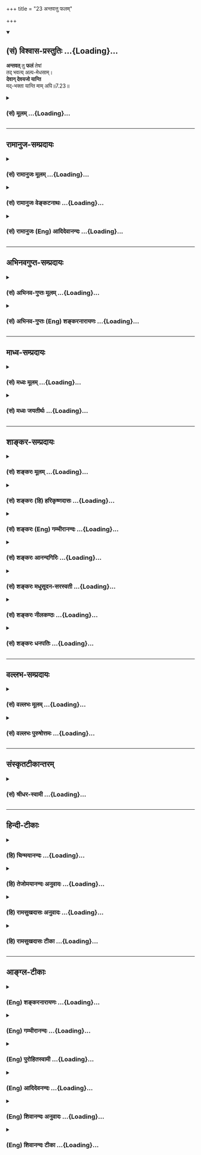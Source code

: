 +++
title = "23 अन्तवत्तु फलम्"

+++
<div class="js_include" newlevelforh1="2" title="(सं) विश्वास-प्रस्तुतिः" unfilled url="/mahAbhAratam/vyAsaH/shlokashaH/06-bhIShma-parva/03-bhagavad-gItA-parva/saMskRtam/vishvAsa-prastutiH/07_jnAna-vijnAna-yogaH/23_antavattu_phalam.md">
<details open><summary><h2>(सं) विश्वास-प्रस्तुतिः ...{Loading}...</h2></summary>

**अन्तवत्** तु **फलं** तेषां  
तद् भवत्य् अल्प-मेधसाम्।  
**देवान् देवयजो यान्ति**  
मद्-भक्ता यान्ति माम् अपि॥7.23॥
</details>
</div>
<div class="js_include collapsed" newlevelforh1="3" title="(सं) मूलम्" unfilled url="/mahAbhAratam/vyAsaH/shlokashaH/06-bhIShma-parva/03-bhagavad-gItA-parva/saMskRtam/mUlam/07_jnAna-vijnAna-yogaH/23_antavattu_phalam.md">
<details><summary><h3>(सं) मूलम् ...{Loading}...</h3></summary>

अन्तवत्तु फलं तेषां तद्भवत्यल्पमेधसाम्।  
देवान्देवयजो यान्ति मद्भक्ता यान्ति मामपि।।7.23।।
</details>
</div>


_________________
## रामानुज-सम्प्रदायः
<div class="js_include collapsed" newlevelforh1="3" title="(सं) रामानुजः मूलम्" unfilled url="/mahAbhAratam/vyAsaH/shlokashaH/06-bhIShma-parva/03-bhagavad-gItA-parva/saMskRtam/rAmAnujaH/mUlam/07_jnAna-vijnAna-yogaH/23_antavattu_phalam.md">
<details><summary><h3>(सं) रामानुजः मूलम् ...{Loading}...</h3></summary>

।।7.23।।**तेषाम् अल्पमेधसाम्** अल्पबुद्धीनाम् इन्द्रादिमात्रयाजिनां
तदाराधन**फलं** स्वल्पम् **अन्तवत्** च **भवति।** कुतः **देवान् देवयजो
यान्ति** यत इन्द्रादीन् **देवान्** तद्याजिनो **यान्ति।** इन्द्रादयो हि
परिच्छिन्नभोगाः परिमितकालवर्तिनश्च। ततः तत्सायुज्यं प्राप्ताः तैः सह
प्रच्यवन्ते।  
  
**मद्भक्ता** अपि तेषाम् एव कर्मणां मदाराधनरूपतां ज्ञात्वा
परिच्छिन्नफलसङ्गं त्यक्त्वा मत्प्रीणनैकप्रयोजनाः **माम्** एव
प्राप्नुवन्ति न च पुनर्निवर्तन्तेमामुपेत्य तु कौन्तेय पुनर्जन्म न
विद्यते (गीता 8।16) इति वक्ष्यते। इतरे तु सर्वसमाश्रयणीयत्वाय मम
मनुष्यादिषु अवतारम् अपि अकिञ्चित्करं कुर्वन्ति इत्याह

</details>
</div>
<div class="js_include collapsed" newlevelforh1="3" title="(सं) रामानुजः वेङ्कटनाथः" unfilled url="/mahAbhAratam/vyAsaH/shlokashaH/06-bhIShma-parva/03-bhagavad-gItA-parva/saMskRtam/rAmAnujaH/venkaTanAthaH/07_jnAna-vijnAna-yogaH/23_antavattu_phalam.md">
<details><summary><h3>(सं) रामानुजः वेङ्कटनाथः ...{Loading}...</h3></summary>

  
  
।।7.23।। यदि भवत्प्रसादात्तेषामपि फलसिद्धिस्तर्हि तत्र को विशेषो
भवदुपासकेभ्यः इत्यत्रोत्तरम् अन्तवत्तु इत्यादि। पूर्वार्धे
सम्भवत्येकवाक्यत्वे वाक्यभेदभ्रमनिरासायतेषामल्पमेधसामिति सामानाधिकरण्यं
दर्शितम्। तेषामिति फलाल्पत्वहेतुपरामर्शं इत्याहइन्द्रादिमात्रयाजिनामिति।
तत्र हेतुरल्पबुद्धित्वम्। अल्पेष्विन्द्रादिषु तदधीनफलेषु च मेधा
बुद्धिर्येषां तेऽल्पमेधसः। अल्पगोचरत्वादल्पा मेधा येषामिति वा।
अल्पमेधस्त्वादेव तत्फलस्याप्यल्पत्वं सिद्धमिति कृत्वाअल्पमन्तवच्च
भवतीत्युक्तम्। देवान् देवयजः इत्यत्र देवशब्दो
गोबलीवर्दन्यायान्मच्छब्दोक्तभगवद्व्यतिरिक्तदेवपरः। अथवा
मनुष्यादिसहपठितकर्मवश्यदेवजातिविशेषपर इत्यभिप्रायेणइन्द्रादीन्
देवांस्तद्याजिन इत्युक्तम्। कथमिन्द्रादिप्राप्तिः
फलस्याल्पास्थिरत्वहेतुः इत्यत्राह इन्द्रादयोऽपि हीति। अस्तु
तेषामल्पभोगत्वमस्थिरत्वं च ततः किं तदुपासकस्य
भगवत्प्रसादाधीनफललाभस्येत्यत्राहतत इति। केवलेन्द्रादियाजिनां
तत्तदभिलषितं तत्सायुज्यादिकमेव हि भगवान् प्रयच्छति सायुज्यं च
समानभोगत्वमेव तत इन्द्रादिभोगस्य परिमितस्वरूपत्वात्परिमितकालवर्तित्वाच्च
तत्समानस्तदुपासकभोगोऽपि तथाविध एव भवेदिति भावः। माम् इति
निर्दिष्टभगवत्स्वरूपस्य निरतिशयानन्दमयत्वात्तत्साधर्म्यमागतस्यापि
निरतिशयभोगत्वं सिद्धम्। सूत्रं चभोगमात्रसाम्यलिङ्गाच्च ब्र.सू.4।4।21
इति। तन्नित्यत्वाच्च तदुपासकभोगस्यापि नित्यत्वं दर्शयतिन च
पुनर्निवर्तन्त इति। अत्राभिप्रेतं वक्ष्यमाणवचनेन विशदयतिमामुपेत्येति।
अत्रापि सूत्रम् अनावृत्तिः शब्दादनावृत्तिः शब्दात् ब्र.सू.4।4।22
इति। मद्भक्ता यान्ति मामपि इत्यत्र भगवति फलान्तरार्थिनामपि मोक्षे विश्रमो
नारायणार्यैरुक्तः तथा देवतान्तरभक्तानां अपेक्षितार्थलाभ एव फलम्
भगवद्भक्तानां तु न तावन्मात्रं फलम् किन्तु स्वभावप्राप्तादनभिसंहितादपि
पापपरिक्षयात् सत्त्वाधिक्योन्मीलनेन शुद्धेषु धर्मेषु श्रद्धोत्पत्त्या
शनैश्शनैर्ज्ञानवैराग्यादिलाभद्वारेण पूर्वोक्तभक्तिविशेषलाभाच्चिरतरेणापि
कालेन भगवत्प्राप्तिर्भविष्यतीति नित्यफलत्वमित्यभिप्रायः इति। इदं
चशाण्डिल्यसंहितायामपि भागवतापचारसङ्ग्रहे प्रोक्तं भगवन्तं समुद्दिश्य
तदेकशरणा नराः। कदाचिन्न च हीयन्ते काम्यकर्मरता अपि। इति।  
  

</details>
</div>
<div class="js_include collapsed" newlevelforh1="3" title="(सं) रामानुजः (Eng) आदिदेवानन्दः" unfilled url="/mahAbhAratam/vyAsaH/shlokashaH/06-bhIShma-parva/03-bhagavad-gItA-parva/saMskRtam/rAmAnujaH/english/AdidevAnandaH/07_jnAna-vijnAna-yogaH/23_antavattu_phalam.md">
<details><summary><h3>(सं) रामानुजः (Eng) आदिदेवानन्दः ...{Loading}...</h3></summary>

7.23 The men of 'small understanding' means those whose understanding is poor, who worship only Indra and other divinities. The fruit of their worship is small and finite. Why; The worshippers of divinities like Indra go to the divinities. And Indra and other divinities possess limited joy and live only for a limited time. So if they attain eality of enjoyment with them, they also fall down along with them in due course; but My devotees, knowing that their acts are of the nature of My worship, renouncing attachment for finite, fruits, reach Me, having for their purpose the pleasing of Me alone. That is, they never more return to Samsara. For Sri Krsna teaches later on: 'But on reaching Me there is no rirth, O Arjuna' (8.16). Now Sri Krsna declares: 'But these others
(i.e., who worship Indra etc.) regard as insignificant even My incarnations among men and other beings in order to make Myself easy for all to resort to.'

</details>
</div>


_________________
## अभिनवगुप्त-सम्प्रदायः
<div class="js_include collapsed" newlevelforh1="3" title="(सं) अभिनव-गुप्तः मूलम्" unfilled url="/mahAbhAratam/vyAsaH/shlokashaH/06-bhIShma-parva/03-bhagavad-gItA-parva/saMskRtam/abhinava-guptaH/mUlam/07_jnAna-vijnAna-yogaH/23_antavattu_phalam.md">
<details><summary><h3>(सं) अभिनव-गुप्तः मूलम् ...{Loading}...</h3></summary>

।।7.20 7.23।। कामैरित्यादि मामपीत्यन्तम्। 

ये पुनः स्वेन स्वेनोत्तमादि-कामना-स्वभावेन विचित्रेण परिच्छिन्न-मनसस्  
ते **कामनापहृत-चेतनाः** +++(N चेतस)+++  
तत्-समुचिताम् एव ममैवावान्तर-तनुं देवता-विशेषम् उपासते।  
अतो मत्त एव काम-फलम् उपाददते +++(S पासते)+++। 

किं तु तस्यान्तोऽस्ति निजयैव वासनया परिमितीकृतत्त्वात्।  
अत एवेन्द्रादि-भावना-तात्पर्येण यागादि कुर्वन्तस् तथा-विधम् एव फलमुपाददते। मत्प्राप्ति-परास् तु मामेव।

</details>
</div>
<div class="js_include collapsed" newlevelforh1="3" title="(सं) अभिनव-गुप्तः (Eng) शङ्करनारायणः" unfilled url="/mahAbhAratam/vyAsaH/shlokashaH/06-bhIShma-parva/03-bhagavad-gItA-parva/saMskRtam/abhinava-guptaH/english/shankaranArAyaNaH/07_jnAna-vijnAna-yogaH/23_antavattu_phalam.md">
<details><summary><h3>(सं) अभिनव-गुप्तः (Eng) शङ्करनारायणः ...{Loading}...</h3></summary>

7.20-23 Kamaih etc. upto man api. On the other hand, those persons,
whose minds are conditioned by a variety of their own respective desires
for the best and so on (or the desires that may be classified as the
best and so on) - they have thier thinking faculty carried away by their
desires, and worship a particular deity who possesses nothing but My
intermediate body that suits only to those devotees' desires. Hence,
they obtain their desired result from Me alone. But, that result has an
end of its own, because it is limited by the mental impressions of their
own. Therefore those who perform sacrifice etc., with the aim of becming
Indra etc., (or of attaining the houses of Indra etc.) gain their
desired fruit accordingly. On the other hand, those whose chief aim is
to attain Me, they gain Me alone. But, while the Absolute-being is
immanent in all, how is it that the fruit achieved by the worshippers of
other deities is limited ; The answer is given as :

</details>
</div>


_________________
## माध्व-सम्प्रदायः
<div class="js_include collapsed" newlevelforh1="3" title="(सं) मध्वः मूलम्" unfilled url="/mahAbhAratam/vyAsaH/shlokashaH/06-bhIShma-parva/03-bhagavad-gItA-parva/saMskRtam/madhvaH/mUlam/07_jnAna-vijnAna-yogaH/23_antavattu_phalam.md">
<details><summary><h3>(सं) मध्वः मूलम् ...{Loading}...</h3></summary>

।।7.23।। Sri Madhvacharya did not comment on this sloka.

</details>
</div>
<div class="js_include collapsed" newlevelforh1="3" title="(सं) मध्वः जयतीर्थः" unfilled url="/mahAbhAratam/vyAsaH/shlokashaH/06-bhIShma-parva/03-bhagavad-gItA-parva/saMskRtam/madhvaH/jayatIrthaH/07_jnAna-vijnAna-yogaH/23_antavattu_phalam.md">
<details><summary><h3>(सं) मध्वः जयतीर्थः ...{Loading}...</h3></summary>

।।7.23।। Sri Jayatirtha did not comment on this sloka.

</details>
</div>


_________________
## शाङ्कर-सम्प्रदायः
<div class="js_include collapsed" newlevelforh1="3" title="(सं) शङ्करः मूलम्" unfilled url="/mahAbhAratam/vyAsaH/shlokashaH/06-bhIShma-parva/03-bhagavad-gItA-parva/saMskRtam/shankaraH/mUlam/07_jnAna-vijnAna-yogaH/23_antavattu_phalam.md">
<details><summary><h3>(सं) शङ्करः मूलम् ...{Loading}...</h3></summary>

।।7.23।। **अन्तवत्** विनाशि **तु फलं तेषां तत् भवति अल्पमेधसां**
अल्पप्रज्ञानाम्। **देवान्देवयजो यान्ति** देवान् यजन्त इति देवयजः ते
देवान् यान्ति **मद्भक्ता यान्ति मामपि।** एवं समाने अपि आयासे मामेव न
प्रपद्यन्ते अनन्तफलाय अहो खलु कष्टं वर्तन्ते इत्यनुक्रोशं दर्शयति
भगवान्।। किंनिमित्तं मामेव न प्रपद्यन्ते इत्युच्यते

</details>
</div>
<div class="js_include collapsed" newlevelforh1="3" title="(सं) शङ्करः (हि) हरिकृष्णदासः" unfilled url="/mahAbhAratam/vyAsaH/shlokashaH/06-bhIShma-parva/03-bhagavad-gItA-parva/saMskRtam/shankaraH/hindI/harikRShNadAsaH/07_jnAna-vijnAna-yogaH/23_antavattu_phalam.md">
<details><summary><h3>(सं) शङ्करः (हि) हरिकृष्णदासः ...{Loading}...</h3></summary>

।।7.23।। क्योंकि वे कामी और अविवेकी पुरुष विनाशशील साधनकी चेष्टा करनेवाले
होते हैं इसलिये उन अल्पबुद्धिवालोंका वह फल नाशवान् विनाशशील होता है।
देवयाजी अर्थात् जो देवोंका पूजन करनेवाले हैं वे देवोंको पाते हैं और मेरे
भक्त मुझको ही पाते हैं। अहो बड़े दुःखकी बात है कि इस प्रकार समानपरिश्रम
होनेपर भी लोग अनन्त फलकी प्राप्ति के लिये केवल मुझ परमेश्वरकी ही शरणमें
नहीं आते। इस प्रकार भगवान् करुणा प्रकट करते हैं।

</details>
</div>
<div class="js_include collapsed" newlevelforh1="3" title="(सं) शङ्करः (Eng) गम्भीरानन्दः" unfilled url="/mahAbhAratam/vyAsaH/shlokashaH/06-bhIShma-parva/03-bhagavad-gItA-parva/saMskRtam/shankaraH/english/gambhIrAnandaH/07_jnAna-vijnAna-yogaH/23_antavattu_phalam.md">
<details><summary><h3>(सं) शङ्करः (Eng) गम्भीरानन्दः ...{Loading}...</h3></summary>

7.23 Since those non-discriminating men with desires are engaged in
disciplines for limited results, therefore, tat phalam, that result;
tesam, of theirs; alpamedhasam, who are of poor intellect, of poor
wisdom; antavat tu bhavati, is limited, ephemeral, indeed. Deva-yajah,
the worshippers of gods; yanti, go; devan, to the gods. Madbhaktah, My
devotees; yanti, to; mam api, to Me alone. 'Thus, though the effort
needed is the same, they do not resort to me alone for the unlimited
result. Alas! they are surely in a pitiable condition.' In this manner
the Lord expresses his compassion. 'Why do they not take refuge in Me
alone;' The answer is:

</details>
</div>
<div class="js_include collapsed" newlevelforh1="3" title="(सं) शङ्करः आनन्दगिरिः" unfilled url="/mahAbhAratam/vyAsaH/shlokashaH/06-bhIShma-parva/03-bhagavad-gItA-parva/saMskRtam/shankaraH/AnandagiriH/07_jnAna-vijnAna-yogaH/23_antavattu_phalam.md">
<details><summary><h3>(सं) शङ्करः आनन्दगिरिः ...{Loading}...</h3></summary>

।।7.23।। प्रेक्षापूर्वकारिणि कामानां हितत्वाभावे हेतुमाह **यस्मादिति।**
किञ्च ये कामिनस्ते न विवेकिनस्ततश्चाविवेकपूर्वकत्वात्कामानां कुतो
हितत्वाशङ्केत्याह **अविवेकिन इति।** कामानामनन्तफलत्वेन हितत्वमाशङ्क्याह
**अत इति।** तेषामविवेकपूर्वकत्वमतःशब्दार्थः। तुशब्दोऽवधारणार्थः।
कामफलस्य विनाशित्वेकिमिति कामनिष्ठत्वं जन्तूनामित्याशङ्क्य
प्रज्ञामान्द्यादित्याह **अल्पेति।** किं तर्हि साधनमनन्तफलायेत्याशङ्क्य
भगवद्भक्तिरित्याह **मद्भक्ता इति।** अक्षरार्थमुक्त्वा श्लोकस्य
तात्पर्यार्थमाह **एवमिति।** देवताप्राप्तौ चेति शेषः। मामवेत्यादौ
देवताविशेषं प्रपद्यन्तेऽन्तवत्फलायेति वक्तव्यम्। उक्तवैपरीत्ये
कारणमविवेकातिरिक्तं नास्तीत्यभिप्रेत्याह **अहो खल्विति।**

</details>
</div>
<div class="js_include collapsed" newlevelforh1="3" title="(सं) शङ्करः मधुसूदन-सरस्वती" unfilled url="/mahAbhAratam/vyAsaH/shlokashaH/06-bhIShma-parva/03-bhagavad-gItA-parva/saMskRtam/shankaraH/madhusUdana-sarasvatI/07_jnAna-vijnAna-yogaH/23_antavattu_phalam.md">
<details><summary><h3>(सं) शङ्करः मधुसूदन-सरस्वती ...{Loading}...</h3></summary>

।।7.23।। यद्यपि सर्वा अपि देवताः सर्वात्मनो ममैव तनवस्तदाराधनमपि वस्तुतो
मदाराधनमेव सर्वत्रापि च फलदातान्तर्याम्यहमेव तथापि साक्षान्मद्भक्तानां च
तेषां च वस्तुविवेकाविवेककृतं फलवैषम्यं भवतीत्याह अल्पमेधसां
मन्दप्रज्ञत्वेन वस्तुविवेकासमर्थानां तेषां तत्तद्देवताभक्तानां तन्मया
विहितमपि तत्तद्देवताराधनजं फलं अन्तवदेव विनाश्येव नतु मद्भक्तानां
विवेकिनामिवानन्तं फलं तेषामित्यर्थः। कुत एवं यतो देवानिन्द्रादीनन्तवत एव
देवजयो मदन्यदेवताराधनपरा यान्ति प्राप्नुवन्ति। मद्भक्तास्तु त्रयः सकामाः
प्रथमं मत्प्रसादादभीष्टान्कामान्प्राप्नुवन्ति। अपिशब्दप्रयोगात्ततो
मदुपासनापरिपाकान्मामनन्तमानन्दघनमीश्वरमपि यान्ति प्राप्नुवन्ति। अतः
समानेऽपि सकामत्वे मद्भक्तानामन्यदेवताभक्तानां च महदन्तरं
तस्मात्साधूक्तमुदाराः सर्व एवैत इति।

</details>
</div>
<div class="js_include collapsed" newlevelforh1="3" title="(सं) शङ्करः नीलकण्ठः" unfilled url="/mahAbhAratam/vyAsaH/shlokashaH/06-bhIShma-parva/03-bhagavad-gItA-parva/saMskRtam/shankaraH/nIlakaNThaH/07_jnAna-vijnAna-yogaH/23_antavattu_phalam.md">
<details><summary><h3>(सं) शङ्करः नीलकण्ठः ...{Loading}...</h3></summary>

।।7.23।। अल्पमेधसांअथ
यत्रान्यत्पश्यत्यन्यच्छृणोत्यन्यन्मनुतेऽन्यद्विजानाति तदल्पम् इति
श्रुतेः द्वैतमल्पं तत्रैव मेधा येषां ते। बाह्यार्थाभिलाषिणामित्यर्थः।
तेषां तत्फलमन्तवत् सर्वस्य बाह्यार्थस्यान्तवत्त्वादेव।
तुशब्दोऽभेदेनेश्वरभक्तेभ्यो विभेदार्थः। यतो देवयजो देवान्यजन्ते इति
देवयजस्ते देवानन्तयुक्तानेव यान्ति। एवं यक्षरक्षोभक्ता यक्षादीनेव
यान्ति। भूतप्रेतभक्ताश्च भूतादीनेवेत्यपि द्रष्टव्यम्। मद्भक्तास्तु
मामेवानन्तं यान्ति। अतस्तेऽनन्तफलभाज इत्यर्थः।

</details>
</div>
<div class="js_include collapsed" newlevelforh1="3" title="(सं) शङ्करः धनपतिः" unfilled url="/mahAbhAratam/vyAsaH/shlokashaH/06-bhIShma-parva/03-bhagavad-gItA-parva/saMskRtam/shankaraH/dhanapatiH/07_jnAna-vijnAna-yogaH/23_antavattu_phalam.md">
<details><summary><h3>(सं) शङ्करः धनपतिः ...{Loading}...</h3></summary>

।।7.23।। समानेऽप्यायासेऽन्तवत्फलासाधने तत्तद्देवताराधने प्रवर्तन्ते नतु
मामेव भगवन्तं सर्वात्मानं तत्तत्कर्मफलप्रदं वासुदेवमनन्तफलाय
प्रतिपद्यन्त इत्यहो तेषामल्पबुद्धितेत्यनुक्रोशं दर्शयन्नाह अन्तवदिति।
तेषां तत्तद्देवताराधनापराणामल्पमेधसांअथ
यत्रान्यत्पश्यत्यन्यच्छृणोत्यन्यद्विजानाति तदल्पम् इति श्रुतेरल्पे
द्वैते मेधा बुद्धिर्येषां ते भेदबुद्धय इत्यर्थः। अल्पेऽन्तवत्फले
बुद्धिर्येषामिति वा अल्पे परिच्छिन्ने देवतान्तरे बुद्धिर्येषामिति वा
अनल्पानन्तफलाय वासुदेव एव भजनीयो नतु अन्तवत्फलाय देवतान्तरमिति
विवेक्तुमक्षमत्वात्स्वल्पा बुद्धिर्येषामिति वा फलमन्तवद्विनासि तु एव
भवति तन्मया दत्तमपि। तदेवाह। यतो देवयज इन्द्राद्यर्चका देवानन्तवतो
यान्ति गच्छन्ति। मद्भक्तास्वार्तादयस्त्रयोऽपि तत्तदीप्सितं लब्धवा क्रमेण
मां वासुदेवं सच्चिदानन्दघनमनन्तं मोक्षाभिधेयमपि यान्ति गच्छन्ति।

</details>
</div>


_________________
## वल्लभ-सम्प्रदायः
<div class="js_include collapsed" newlevelforh1="3" title="(सं) वल्लभः मूलम्" unfilled url="/mahAbhAratam/vyAsaH/shlokashaH/06-bhIShma-parva/03-bhagavad-gItA-parva/saMskRtam/vallabhaH/mUlam/07_jnAna-vijnAna-yogaH/23_antavattu_phalam.md">
<details><summary><h3>(सं) वल्लभः मूलम् ...{Loading}...</h3></summary>

।।7.23।। अतो भावभेदात्फलभेद इत्याह अन्तवदिति। तुशब्दो भेदं सूचयति।
यतोऽल्पमेधसां इन्द्रादिमात्राङ्गयाजिनां शाखाफलपत्रान्यतरसेचकानामिव तेषां
फलमल्पमन्तवद्विनाशि च भवति वदति चदेवान्देवयजो यान्ति इत्यादौ
तत्तद्देवसायुज्यं चाप्याप्तव्यमेवेति। यागे तु श्रौते देवानां
भगवदङ्गभूतत्वज्ञानपूर्वकमाराधनमिति न विरोधः। भक्तौ तु केवलं तदङ्गिन
एवाराधने सर्वाराधनं भवतीति भावेन मूलरूपत्वादिति ज्ञेयम् किंबहुना यो यं
भजते श्रद्धया तं तमेवतीत्यभिप्रायेण मद्भक्ता यान्ति मामपीत्युक्तम्।

</details>
</div>
<div class="js_include collapsed" newlevelforh1="3" title="(सं) वल्लभः पुरुषोत्तमः" unfilled url="/mahAbhAratam/vyAsaH/shlokashaH/06-bhIShma-parva/03-bhagavad-gItA-parva/saMskRtam/vallabhaH/puruShottamaH/07_jnAna-vijnAna-yogaH/23_antavattu_phalam.md">
<details><summary><h3>(सं) वल्लभः पुरुषोत्तमः ...{Loading}...</h3></summary>

  
  
।।7.23।। तर्हि त्वन्निर्मितफलाप्त्या चोत्तमत्वमेव तत्फलस्य कथं न इत्यत आह
अन्तवत्त्विति। तु पुनः मन्निर्मितमपि फलं तेषामल्पमतिमतां भक्तिं विहाय
कामपरत्वात् अन्तवत् विनाशयुक्तं भवतीत्यर्थः। तच्छब्देन तद्बुद्ध्यनुसारेण
मया तत्फलं विधीयत इति व्यज्यते। ननु देवा अपि त्वदंशास्तद्भजने कथं
नोत्तमफलम् इत्यत आह देवानिति देवयजः पूर्वोक्तप्रकारेण
स्वकामितफलाप्त्यर्थं देवभजनकर्त्तारः। अथवा देवत्वेन तद्भजनकर्त्तारः न तु
मदंशत्वेन स्फुरितस्तमानाः अतो देवान् यान्ति
मत्सायुज्यकामाभावे प्राप्नुवन्ति। कामनायां तु तदेव प्राप्नुवन्तीत्यर्थः।
अन्यदेवेषु देवत्वेन भजनकर्त्तारस्तत्सायुज्यमेव प्राप्नुवन्ति। कामनायां
तु तदपि न प्राप्नुवन्त्यतः कामनयाऽपि मद्भजनमुत्तममित्याह मद्भक्ता इति।
मद्भक्ताः मद्भजनकर्तारो मामपि यान्ति। कामनयाऽपि प्रवृत्ताः
पूर्वोक्तप्रकारेण। मामपि प्राप्नुवन्ति। अतएवउदाराः सर्व एवैते 7।18 इति
पूर्वमुक्तम्। अतोऽग्रे तेषां मोक्षः। अक्षरसायुज्यमपि प्राप्नुवन्ति। अतएव
हरिवंशेअपत्यं द्रविणं दारा हारा हर्म्यं हया गजाः। सुखानि स्वर्गमोक्षौ च
न दूरे हरिभक्तितः।। इति। इदमेवापिशब्देन व्यज्यते।  
  

</details>
</div>


_________________
## संस्कृतटीकान्तरम्
<div class="js_include collapsed" newlevelforh1="3" title="(सं) श्रीधर-स्वामी" unfilled url="/mahAbhAratam/vyAsaH/shlokashaH/06-bhIShma-parva/03-bhagavad-gItA-parva/saMskRtam/shrIdhara-svAmI/07_jnAna-vijnAna-yogaH/23_antavattu_phalam.md">
<details><summary><h3>(सं) श्रीधर-स्वामी ...{Loading}...</h3></summary>

।।7.23।। तदेव यद्यपि सर्वा अपि देवता ममैव मूर्तयः अतस्तदाराधनमपि वस्तुतो
मदाराधनमेव तत्तत्फलदातापि चाहमेव तथापि साक्षान्मद्भक्तानां च तेषां
फलवैषम्यं भवतीत्याह **अन्तवत्त्विति।** अल्पमेधसां परिच्छिन्नदृष्टीनां
मया दत्तमपि तत्फलमन्तवद्विनाशि भवति। तदेवाह। देवान्यजन्तीति देवयजः ते
देवानन्तवतो यान्ति। मद्भक्तास्तु मामनाद्यन्तं तं परमानन्दं
प्राप्नुवन्ति।

</details>
</div>


_________________
## हिन्दी-टीकाः
<div class="js_include collapsed" newlevelforh1="3" title="(हि) चिन्मयानन्दः" unfilled url="/mahAbhAratam/vyAsaH/shlokashaH/06-bhIShma-parva/03-bhagavad-gItA-parva/hindI/chinmayAnandaH/07_jnAna-vijnAna-yogaH/23_antavattu_phalam.md">
<details><summary><h3>(हि) चिन्मयानन्दः ...{Loading}...</h3></summary>

।।7.23।। नाशवान् भोगों की इच्छा को पूर्ण करने के लिए मनुष्य जो कर्म करता
है वह अनित्य होने से उसका फल भी क्षणभंगुर ही होता है। स्वर्ण से बने
आभूषण स्वर्ण ही होंगे। कार्य का गुणधर्म पूर्णतया कारण पर निर्भर करता
है। देशकाल से परिच्छिन्न कर्मों से प्राप्त फल अनित्य ही होगा चाहे वह सुख
हो या दुख। सुख का अन्त दुख का प्रारम्भ है। अत जब कोई इच्छा पूर्ण हो जाती
है तब यद्यपि क्षणमात्र के लिए सुख का आभास भी होता है परन्तु शीघ्र ही
उसके समाप्त होने पर दुख का कटु अनुभव मनुष्य को होता है। भगवान् श्रीकृष्ण
सामान्य नियम बताते हैं कि देवपूजक देवताओं को प्राप्त होते हैं। जिस नियम
का जो अधिष्ठाता देवता है या जिस क्षेत्र में जो उत्पादन क्षमता है उसका
आह्वान करने पर मनुष्य केवल उसी फल को प्राप्त कर सकता है। इसी प्रकार मेरे
भक्त मुझे ही प्राप्त होते हैं। परिच्छिन्न भोगों के लिए मनुष्य इतना अधिक
प्रयत्न करके अन्त में क्षणिक फल को ही प्राप्त करता है। यदि वही प्रयत्न
वह दैवी जीवन जीने में करे तो उसे नित्य आनन्दस्वरूप की उपलब्धि हो सकती
है। किन्तु मन की बहिर्मुखी प्रवृत्तियों के कारण वह अनात्म उपाधियों से
तादात्म्य करके बाह्य वैषयिक जगत् में ही रमता है। विवेकी पुरुष विषयोपभोग
की तुच्छता और व्यर्थता को पहचान कर उनसे विरक्त हो जाते हैं। विवेक और
वैराग्य से सम्पन्न होकर जब वे आत्मस्वरूप का ध्यान करते हैं तब उन्हें परम
आनन्दस्वरूप की वह अनुभूति होती है जो शरीर मन और बुद्धि तीनों के परे है
नित्य है। गीता में भगवान् श्रीकृष्ण ने जो मैं शब्द का प्रयोग किया है वह
उस अनन्त तत्त्व को सूचित करता है जो व्यष्टि और समष्टि का अधिष्ठान है। अत
वे कहते हैं कि मेरे भक्त मुझे ही प्राप्त होते हैं तब उनका तात्पर्य
ऐतिहासिक पुरुष देवकी पुत्र कृष्ण से नहीं वरन् चैतन्यस्वरूप पुरुष से होता
है। इस दृष्टि से आत्मवित् आत्मस्वरूप ही बन जाता है। यही भगवान् श्रीकृष्ण
के कथन का वास्तविक अभिप्राय है। तब क्या कारण है कि सामान्य जन आपको
प्राप्त करने का प्रयत्न नहीं करता उत्तर है

</details>
</div>
<div class="js_include collapsed" newlevelforh1="3" title="(हि) तेजोमयानन्दः अनुवादः" unfilled url="/mahAbhAratam/vyAsaH/shlokashaH/06-bhIShma-parva/03-bhagavad-gItA-parva/hindI/tejomayAnandaH/anuvAdaH/07_jnAna-vijnAna-yogaH/23_antavattu_phalam.md">
<details><summary><h3>(हि) तेजोमयानन्दः अनुवादः ...{Loading}...</h3></summary>

।।7.23।। परन्तु उन अल्प बुद्धि पुरुषों का वह फल नाशवान् होता है। देवताओं
के पूजक देवताओं को प्राप्त होते हैं और मेरे भक्त मुझे ही प्राप्त होते
हैं।।  
  

</details>
</div>
<div class="js_include collapsed" newlevelforh1="3" title="(हि) रामसुखदासः अनुवादः" unfilled url="/mahAbhAratam/vyAsaH/shlokashaH/06-bhIShma-parva/03-bhagavad-gItA-parva/hindI/rAmasukhadAsaH/anuvAdaH/07_jnAna-vijnAna-yogaH/23_antavattu_phalam.md">
<details><summary><h3>(हि) रामसुखदासः अनुवादः ...{Loading}...</h3></summary>

।।7.23।। परन्तु उन अल्पबुद्धिवाले मनुष्योंको उन देवताओंकी आराधनाका फल
अन्तवाला (नाशवान्) ही मिलता है। देवताओंका पूजन करनेवाले देवताओंको
प्राप्त होते हैं और मेरे भक्त मेरे ही प्राप्त होते हैं।

</details>
</div>
<div class="js_include collapsed" newlevelforh1="3" title="(हि) रामसुखदासः टीका" unfilled url="/mahAbhAratam/vyAsaH/shlokashaH/06-bhIShma-parva/03-bhagavad-gItA-parva/hindI/rAmasukhadAsaH/TIkA/07_jnAna-vijnAna-yogaH/23_antavattu_phalam.md">
<details><summary><h3>(हि) रामसुखदासः टीका ...{Loading}...</h3></summary>

।।7.23।।***व्याख्या--*'अन्तवत्तु फलं तेषां
तद्भवत्यल्पमेधसाम्'--**देवताओंकी उपासना करनेवाले अल्पबुद्धि-युक्त
मनुष्योंको अन्तवाला अर्थात् सीमित और नाशवान् फल मिलता है। यहाँ शङ्का
होती है कि भगवान्के द्वारा विधान किया हुआ फल तो नित्य ही होना चाहिये,
फिर उनको अनित्य फल क्यों मिलता है; इसका समाधान यह है कि एक तो उनमें
नाशवान् पदार्थोंकी कामना है और दूसरी बात, वे देवताओंको भगवान्से अलग
मानते हैं। इसलिये उनको नाशवान् फल मिलता है। परन्तु उनको दो उपायोंसे
अविनाशी फल मिल सकता है--एक तो वे कामना न रखकर (निष्कामभावसे) देवताओंकी
उपासना करें तो उनको अविनाशी फल मिल जायगा और दूसरा, वे देवताओंको भगवान्से
भिन्न न समझकर, अर्थात् भगवत्स्वरूप ही समझकर उनकी उपासना करें तो यदि
कामना रह भी जायगी, तो भी समय पाकर उनको अविनाशी फल मिल सकता है अर्थात्
भगवत्प्राप्ति हो सकती है। यहाँ **'तत्'** कहनेका तात्पर्य है कि फल तो मेरा
विधान किया हुआ ही मिलता है, पर कामना होनेसे वह नाशवान् हो जाता है। यहाँ
**'अल्पमेधसाम्'** कहनेका तात्पर्य है कि उनको नियम तो अधिक धारण करने
पड़ते हैं तथा विधियाँ भी अधिक करनी पड़ती हैं, पर फल मिलता है सीमित और
अन्तवाला। परन्तु मेरी आराधना करनेमें इतने नियमोंकी जरूरत नहीं है तथा
उतनी विधियोंकी भी आवश्यकता नहीं है, पर फल मिलता है असीम और अनन्त। इस तरह
देवताओंकी उपासनामें नियम हों अधिक, फल हो थोड़ा और हो जाय जन्म-मरणरूप
बन्धन और मेरी आराधनामें नियम हों कम, फल हो अधिक और हो जाय कल्याण--ऐसा
होनेपर भी वे उन देवताओंकी उपासनामें लगते हैं और मेरी उपासनामें नहीं
लगते। इसलिये उनकी बुद्धि अल्प है, तुच्छ है।

</details>
</div>


_________________
## आङ्ग्ल-टीकाः
<div class="js_include collapsed" newlevelforh1="3" title="(Eng) शङ्करनारायणः" unfilled url="/mahAbhAratam/vyAsaH/shlokashaH/06-bhIShma-parva/03-bhagavad-gItA-parva/english/shankaranArAyaNaH/07_jnAna-vijnAna-yogaH/23_antavattu_phalam.md">
<details><summary><h3>(Eng) शङ्करनारायणः ...{Loading}...</h3></summary>

7.23. But, that fruit of those men of poor intellect is finite. Those,
who perform sacrifices, aiming at the gods, go to gods, and My devotees go to Me.

</details>
</div>
<div class="js_include collapsed" newlevelforh1="3" title="(Eng) गम्भीरानन्दः" unfilled url="/mahAbhAratam/vyAsaH/shlokashaH/06-bhIShma-parva/03-bhagavad-gItA-parva/english/gambhIrAnandaH/07_jnAna-vijnAna-yogaH/23_antavattu_phalam.md">
<details><summary><h3>(Eng) गम्भीरानन्दः ...{Loading}...</h3></summary>

7.23 That result of theirs who are of poor intellect is indeed limited.
The worshippers of gods go to the gods. My devotees go to Me alone.

</details>
</div>
<div class="js_include collapsed" newlevelforh1="3" title="(Eng) पुरोहितस्वामी" unfilled url="/mahAbhAratam/vyAsaH/shlokashaH/06-bhIShma-parva/03-bhagavad-gItA-parva/english/purohitasvAmI/07_jnAna-vijnAna-yogaH/23_antavattu_phalam.md">
<details><summary><h3>(Eng) पुरोहितस्वामी ...{Loading}...</h3></summary>

7.23 The fruit that comes to men of limited insight is, after all,
finite. They who worship the Lower Powers attain them; but those who worship Me come unto Me alone.

</details>
</div>
<div class="js_include collapsed" newlevelforh1="3" title="(Eng) आदिदेवनन्दः" unfilled url="/mahAbhAratam/vyAsaH/shlokashaH/06-bhIShma-parva/03-bhagavad-gItA-parva/english/AdidevanandaH/07_jnAna-vijnAna-yogaH/23_antavattu_phalam.md">
<details><summary><h3>(Eng) आदिदेवनन्दः ...{Loading}...</h3></summary>

7.23 But limited is the fruit gained by these men of small understanding. The worshippers of the gods will go to the gods but My devotees will come to Me.

</details>
</div>
<div class="js_include collapsed" newlevelforh1="3" title="(Eng) शिवानन्दः अनुवादः" unfilled url="/mahAbhAratam/vyAsaH/shlokashaH/06-bhIShma-parva/03-bhagavad-gItA-parva/english/shivAnandaH/anuvAdaH/07_jnAna-vijnAna-yogaH/23_antavattu_phalam.md">
<details><summary><h3>(Eng) शिवानन्दः अनुवादः ...{Loading}...</h3></summary>

7.23 Verily the reward (fruit) that accrues to those men of small intelligence is finite. The worshippers of the gods go to them, but My devotees come to Me.

</details>
</div>
<div class="js_include collapsed" newlevelforh1="3" title="(Eng) शिवानन्दः टीका" unfilled url="/mahAbhAratam/vyAsaH/shlokashaH/06-bhIShma-parva/03-bhagavad-gItA-parva/english/shivAnandaH/TIkA/07_jnAna-vijnAna-yogaH/23_antavattu_phalam.md">
<details><summary><h3>(Eng) शिवानन्दः टीका ...{Loading}...</h3></summary>

7.23 अन्तवत् finite; तु verily; फलम् the fruit; तेषाम् of them; तत्
that; भवति is; अल्पमेधसाम् those of small intelligence; देवान् to the gods; देवयजः the worshippers of the gods; यान्ति go to; मद्भक्ताः My devotees; यान्ति go to; माम् Me; अपि also.Commentary The exertion in the two kinds is the same and yet people do not attempt to worship the Supreme Being in order to attain the maximum benefits or the infinite reward (liberation or Moksha). The reward obtained by men of small understandng and petty intellect who worship the minor deities is small;
perishable and temporary.Yajnas (Vedic rituals); Homas (rituals in which oblations are offered into the sacred fire) and Tapas (penance) of various sorts can bestow only temporary rewards on the performer.
Liberation from the wheel of transmigration alone will give everlasting bliss and eternal peace.Those who worship Indra and others are Sattvic devotees those who worship Yakshas and Rakshasas (demoniacal beings) are Rajasic devotees and those who worship the Bhutas and Pretas (discarnate spirits) are Tamasic devotees.The knowledge of those who worship the small deities is partial and incomplete. It cannot lead to liberation.
(Cf.IX.25)

</details>
</div>
